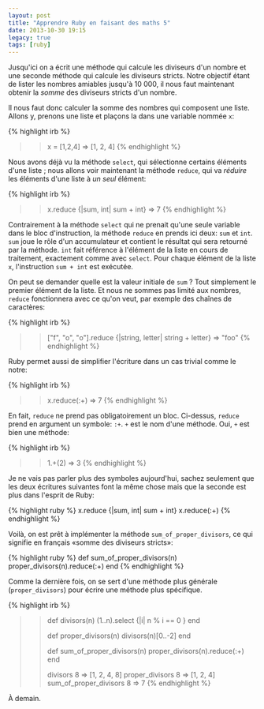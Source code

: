 ```yaml
---
layout: post
title: "Apprendre Ruby en faisant des maths 5"
date: 2013-10-30 19:15
legacy: true
tags: [ruby]
---
```




Jusqu'ici on a écrit une méthode qui calcule les diviseurs d'un nombre et
une seconde méthode qui calcule les diviseurs stricts.
Notre objectif étant de lister les nombres amiables jusqu'à 10 000, il nous
faut maintenant obtenir la *somme* des diviseurs stricts d'un nombre.

<!-- more -->

Il nous faut donc calculer la somme des nombres qui composent une liste.
Allons y, prenons une liste et plaçons la dans une variable nommée `x`:

{% highlight irb %}
>> x = [1,2,4]
=> [1, 2, 4]
{% endhighlight %}

Nous avons déjà vu la méthode `select`, qui sélectionne certains éléments
d'une liste ; nous allons voir maintenant la méthode `reduce`, qui va *réduire*
les éléments d'une liste à *un seul* élément:

{% highlight irb %}
>> x.reduce {|sum, int| sum + int}
=> 7
{% endhighlight %}

Contrairement à la méthode `select` qui ne prenait qu'une seule variable
dans le bloc d'instruction, la méthode `reduce` en prends ici deux:
`sum` et `int`. `sum` joue le rôle d'un accumulateur et contient le résultat
qui sera retourné par la méthode. `int` fait référence à l'élément de la
liste en cours de traitement, exactement comme avec `select`. Pour chaque
élément de la liste `x`, l'instruction `sum + int` est exécutée.

On peut se demander quelle est la valeur initiale de `sum` ? Tout simplement
le premier élément de la liste. Et nous ne sommes pas limité aux nombres,
`reduce` fonctionnera avec ce qu'on veut, par exemple des chaînes de
caractères:

{% highlight irb %}
>> ["f", "o", "o"].reduce {|string, letter| string + letter}
=> "foo"
{% endhighlight %}

Ruby permet aussi de simplifier l'écriture dans un cas trivial comme le
notre:

{% highlight irb %}
>> x.reduce(:+)
=> 7
{% endhighlight %}

En fait, `reduce` ne prend pas obligatoirement un bloc. Ci-dessus,
`reduce` prend
en argument un symbole: `:+`. `+` est le nom d'une méthode. Oui, `+` est
bien une méthode:

{% highlight irb %}
>> 1.+(2)
=> 3
{% endhighlight %}

Je ne vais pas parler plus des symboles aujourd'hui, sachez seulement
que les deux écritures suivantes font la même chose mais que la seconde
est plus dans l'esprit de Ruby:

{% highlight ruby %}
x.reduce {|sum, int| sum + int}
x.reduce(:+)
{% endhighlight %}

Voilà, on est prêt à implémenter la méthode `sum_of_proper_divisors`, ce
qui signifie en français «somme des diviseurs stricts»:

{% highlight ruby %}
def sum_of_proper_divisors(n)
  proper_divisors(n).reduce(:+)
end
{% endhighlight %}

Comme la dernière fois, on se sert d'une méthode plus générale
(`proper_divisors`) pour écrire une méthode plus spécifique.

{% highlight irb %}
>> def divisors(n)
>>   (1..n).select {|i| n % i == 0 }
>> end
>>
>> def proper_divisors(n)
>>   divisors(n)[0..-2]
>> end
>>
>> def sum_of_proper_divisors(n)
>>   proper_divisors(n).reduce(:+)
>> end
>>
>> divisors 8
=> [1, 2, 4, 8]
>> proper_divisors 8
=> [1, 2, 4]
>> sum_of_proper_divisors 8
=> 7
{% endhighlight %}





À demain.



